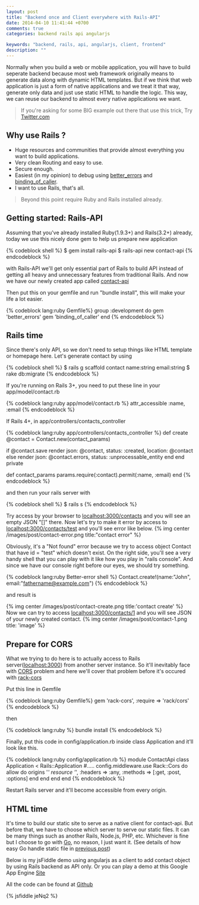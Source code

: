 ```yaml
---
layout: post
title: "Backend once and Client everywhere with Rails-API"
date: 2014-04-10 11:41:44 +0700
comments: true
categories: backend rails api angularjs

keywords: "backend, rails, api, angularjs, client, frontend"
description: ""
---
```


Normally when you build a web or mobile application, you will have to build seperate backend because most web framework originally means to generate data along with dynamic HTML templates. But if we think that web application is just a form of native applications and we treat it that way, generate only data and just use static HTML to handle the logic. This way, we can reuse our backend to almost every native applications we want. 

>If you're asking for some BIG example out there that use this trick, Try [Twitter.com](https://twitter.com)

Why use Rails ?
---------------
- Huge resources and communities that provide almost everything you want to build applications.
- Very clean Routing and easy to use. 
- Secure enough.
- Easiest (in my opinion) to debug using [better_errors](https://github.com/charliesome/better_errors) and [binding_of_caller](https://github.com/banister/binding_of_caller).
- I want to use Rails, that's all.


>Beyond this point require Ruby and Rails installed already.

Getting started: Rails-API
--------------
Assuming that you've already installed Ruby(1.9.3+) and Rails(3.2+) already, today we use this nicely done gem to help us prepare new application

{% codeblock shell %}
$ gem install rails-api
$ rails-api new contact-api 
{% endcodeblock %}

with Rails-API we'll get only essential part of Rails to build API instead of getting all heavy and unnecessary features from traditional Rails. And now we have our newly created app called [contact-api]()

Then put this on your gemfile and run "bundle install", this will make your life a lot easier.

{% codeblock lang:ruby Gemfile%}
group :development do
  gem 'better_errors'
  gem 'binding_of_caller'
end
{% endcodeblock %}



Rails time
----------
Since there's only API, so we don't need to setup things like HTML template or homepage here. Let's generate contact by using 

{% codeblock shell %}
$ rails g scaffold contact name:string email:string 
$ rake db:migrate
{% endcodeblock %}

If you're running on Rails 3+, you need to put these line in your app/model/contact.rb

{% codeblock lang:ruby app/model/contact.rb %}
attr_accessible :name, :email
{% endcodeblock %}

If Rails 4+, in app/controllers/contacts_controller

{% codeblock lang:ruby app/controllers/contacts_controller %}
def create
  @contact = Contact.new(contact_params)

  if @contact.save
    render json: @contact, status: :created, location: @contact
  else
    render json: @contact.errors, status: :unprocessable_entity
  end
end
private

def contact_params
  params.require(:contact).permit(:name, :email)
end
{% endcodeblock %}

and then run your rails server with

{% codeblock shell %}
$ rails s 
{% endcodeblock %}

Try access by your browser to [localhost:3000/contacts](http://localhost:3000/contacts/) and you will see an empty JSON "[]" there. Now let's try to make it error by access to [localhost:3000/contacts/test](http://localhost:3000/contacts/test) and you'll see error like below.
{% img center /images/post/contact-error.png title:"contact error" %}

Obviously, it's a "Not found" error because we try to access object Contact that have id = "test" which doesn't exist. On the right side, you'll see a very handy shell that you can play with it like how you play in "rails console". And since we have our console right before our eyes, we should try something.

{% codeblock lang:ruby Better-error shell %}
Contact.create!(name:"John", email:"fathername@example.com")
{% endcodeblock %}

and result is

{% img center /images/post/contact-create.png title:'contact create' %}
Now we can try to access [localhost:3000/contacts/1](http://localhost:3000/contacts/1) and you will see JSON of your newly created contact.
{% img center /images/post/contact-1.png title: 'image' %}

Prepare for CORS
----------------
What we trying to do here is to actually access to Rails server([localhost:3000](http://localhost:3000)) from another server instance. So it'll inevitably face with [CORS](http://en.wikipedia.org/wiki/Cross-origin_resource_sharing) problem and here we'll cover that problem before it's occured with [rack-cors](https://github.com/cyu/rack-cors)

Put this line in Gemfile

{% codeblock lang:ruby Gemfile%}
    gem 'rack-cors', :require => 'rack/cors'
{% endcodeblock %}

then

{% codeblock lang:ruby %}
    bundle install
{% endcodeblock %}

Finally, put this code in config/application.rb inside class Application and it'll look like this.

{% codeblock lang:ruby config/application.rb %}
module ContactApi
  class Application < Rails::Application
    #.....
    config.middleware.use Rack::Cors do
      allow do
        origins '*'
        resource '*', :headers => :any, :methods => [:get, :post, :options]
      end
    end
  end
end
{% endcodeblock %}

Restart Rails server and it'll become accessible from every origin.




HTML time
---------
It's time to build our static site to serve as a native client for contact-api. But before that, we have to choose which server to serve our static files. It can be many things such as another Rails, Node.js, PHP, etc. Whichever is fine but I choose to go with [Go](http://golang.org), no reason, I just want it. (See details of how easy Go handle static file in [previous post](http://wittawasw.com/blog/2014/04/09/free-and-easy-static-website-hosting-using-google-app-engine-and-golang/))

Below is my jsFiddle demo using angularjs as a client to add contact object by using Rails backend as API only. Or you can play a demo at this Google App Engine [Site](http://rails-angular-backend-demo.appspot.com/)

All the code can be found at [Github](https://github.com/wittawasw/rails-angular-backend-demo)

{% jsfiddle jeNq2 %}


